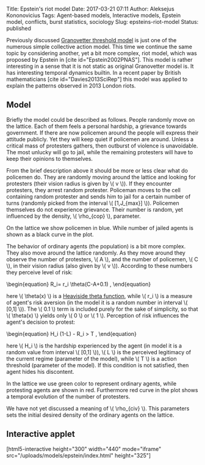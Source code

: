 Title: Epstein's riot model
Date: 2017-03-21 07:11
Author: Aleksejus Kononovicius
Tags: Agent-based models, Interactive models, Epstein model, conflicts, burst statistics, sociology
Slug: epsteins-riot-model
Status: published

Previously discussed [Granovetter
threshold
model](/granovetterio-slenksciu-modelis) is
just one of the numerous simple collective action model. This time we
continue the same topic by considering another, yet a bit more complex,
riot model, which was proposed by Epstein in \[cite
id="Epstein2002PNAS"\]. This model is rather interesting in a sense that
it is not static as original Granovetter model is. It has interesting
temporal dynamics builtin. In a recent paper by British mathematicians
\[cite id="Davies2013SciRep"\] this model was applied to explain the
patterns observed in 2013 London riots.<!--more-->

Model
-----

Briefly the model could be described as follows. People randomly move on
the lattice. Each of them feels a personal hardship, a grievance towards
government. If there are now policemen around the people will express
their attitude publicly. Yet they will keep quiet if policemen are
around. Unless a critical mass of protesters gathers, then outburst of
violence is unavoidable. The most unlucky will go to jail, while the
remaining protesters will have to keep their opinions to themselves.

From the brief description above it should be more or less clear what do
policemen do. They are randomly moving around the lattice and looking
for protesters (their vision radius is given by \\\(  v \\\)). If they
encounter protesters, they arrest random protester. Policeman moves to
the cell containing random protester and sends him to jail for a certain
number of turns (randomly picked from the interval \\\(  \[1,J\_{max}\] \\\)). Policemen themselves do not experience grievance. Their
number is random, yet influenced by the density, \\\(  \rho\_{cop} \\\),
parameter.

On the lattice we show policemen in blue. While number of jailed agents
is shown as a black curve in the plot.

The behavior of ordinary agents (the population) is a bit more complex.
They also move around the lattice randomly. As they move around they
observe the number of protesters, \\\(  A \\\), and the number of
policemen, \\\(  C \\\), in their vision radius (also given by \\\( v \\\)). According to these numbers they perceive level of risk:


\begin{equation}
 R\_i= r\_i \theta(C-A+0.1) , 
\end{equation}


here \\\(  \theta(x) \\\) is a [Heaviside theta
function](https://en.wikipedia.org/wiki/Heaviside_step_function), while
\\\(  r\_i \\\) is a measure of agent's risk aversion (in the model it is
a random number in interval \\\(  \[0,1\] \\\)). The \\\(  0.1 \\\) term
is included purely for the sake of simplicity, so that \\\( \theta(x) \\\) yields only \\\(  0 \\\) or \\\(  1 \\\). Perception of risk
influences the agent's decision to protest:


\begin{equation}
 H\_i (1-L) - R\_i &gt; T , 
\end{equation}


here \\\(  H\_i \\\) is the hardship experienced by the agent (in model
it is a random value from interval \\\(  \[0,1\] \\\)), \\\(  L \\\) is
the perceived legitimacy of the current regime (parameter of the model),
while \\\(  T \\\) is a action threshold (parameter of the model). If
this condition is not satisfied, then agent hides his discontent.

In the lattice we use green color to represent ordinary agents, while
protesting agents are shown in red. Furthermore red curve in the plot
shows a temporal evolution of the number of protesters.

We have not yet discussed a meaning of \\\(  \rho\_{civ} \\\). This
parameters sets the initial desired density of the ordinary agents on
the lattice.

Interactive applet
------------------

[html5-interactive height="300" width="440" mode="iframe"
src="/uploads/models/epstein/index.html" height="325"]
